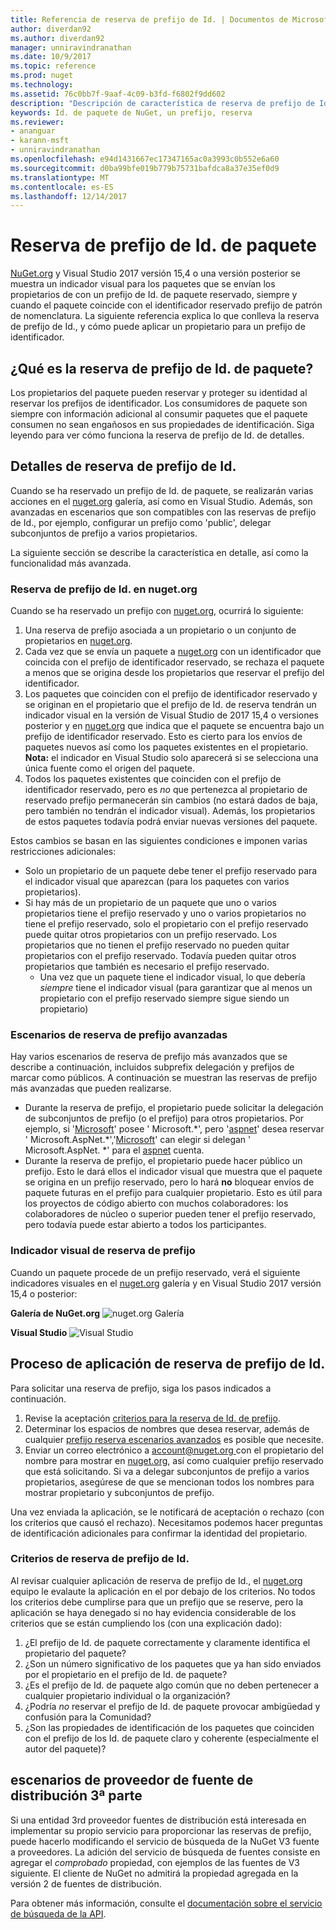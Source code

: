 ```yaml
---
title: Referencia de reserva de prefijo de Id. | Documentos de Microsoft
author: diverdan92
ms.author: diverdan92
manager: unniravindranathan
ms.date: 10/9/2017
ms.topic: reference
ms.prod: nuget
ms.technology: 
ms.assetid: 76c0bb7f-9aaf-4c09-b3fd-f6802f9dd602
description: "Descripción de característica de reserva de prefijo de Id. de paquete y Guía del autor."
keywords: Id. de paquete de NuGet, un prefijo, reserva
ms.reviewer:
- ananguar
- karann-msft
- unniravindranathan
ms.openlocfilehash: e94d1431667ec17347165ac0a3993c0b552e6a60
ms.sourcegitcommit: d0ba99bfe019b779b75731bafdca8a37e35ef0d9
ms.translationtype: MT
ms.contentlocale: es-ES
ms.lasthandoff: 12/14/2017
---
```

# <a name="package-id-prefix-reservation"></a>Reserva de prefijo de Id. de paquete
[NuGet.org](https://www.nuget.org/) y Visual Studio 2017 versión 15,4 o una versión posterior se muestra un indicador visual para los paquetes que se envían los propietarios de con un prefijo de Id. de paquete reservado, siempre y cuando el paquete coincide con el identificador reservado prefijo de patrón de nomenclatura. La siguiente referencia explica lo que conlleva la reserva de prefijo de Id., y cómo puede aplicar un propietario para un prefijo de identificador.

## <a name="what-is-package-id-prefix-reservation"></a>¿Qué es la reserva de prefijo de Id. de paquete?
Los propietarios del paquete pueden reservar y proteger su identidad al reservar los prefijos de identificador. Los consumidores de paquete son siempre con información adicional al consumir paquetes que el paquete consumen no sean engañosos en sus propiedades de identificación. Siga leyendo para ver cómo funciona la reserva de prefijo de Id. de detalles.

## <a name="id-prefix-reservation-details"></a>Detalles de reserva de prefijo de Id. 
Cuando se ha reservado un prefijo de Id. de paquete, se realizarán varias acciones en el [nuget.org](https://www.nuget.org/) galería, así como en Visual Studio. Además, son avanzadas en escenarios que son compatibles con las reservas de prefijo de Id., por ejemplo, configurar un prefijo como 'public', delegar subconjuntos de prefijo a varios propietarios.

La siguiente sección se describe la característica en detalle, así como la funcionalidad más avanzada.

### <a name="id-prefix-reservation-on-nugetorg"></a>Reserva de prefijo de Id. en nuget.org
Cuando se ha reservado un prefijo con [nuget.org](https://www.nuget.org/), ocurrirá lo siguiente:
1. Una reserva de prefijo asociada a un propietario o un conjunto de propietarios en [nuget.org](https://www.nuget.org/). 
2. Cada vez que se envía un paquete a [nuget.org](https://www.nuget.org/) con un identificador que coincida con el prefijo de identificador reservado, se rechaza el paquete a menos que se origina desde los propietarios que reservar el prefijo del identificador.
3. Los paquetes que coinciden con el prefijo de identificador reservado y se originan en el propietario que el prefijo de Id. de reserva tendrán un indicador visual en la versión de Visual Studio de 2017 15,4 o versiones posterior y en [nuget.org](https://www.nuget.org/) que indica que el paquete se encuentra bajo un prefijo de identificador reservado. Esto es cierto para los envíos de paquetes nuevos así como los paquetes existentes en el propietario. **Nota:** el indicador en Visual Studio solo aparecerá si se selecciona una única fuente como el origen del paquete. 
4. Todos los paquetes existentes que coinciden con el prefijo de identificador reservado, pero es *no* que pertenezca al propietario de reservado prefijo permanecerán sin cambios (no estará dados de baja, pero también no tendrán el indicador visual). Además, los propietarios de estos paquetes todavía podrá enviar nuevas versiones del paquete.

Estos cambios se basan en las siguientes condiciones e imponen varias restricciones adicionales:
* Solo un propietario de un paquete debe tener el prefijo reservado para el indicador visual que aparezcan (para los paquetes con varios propietarios).
* Si hay más de un propietario de un paquete que uno o varios propietarios tiene el prefijo reservado y uno o varios propietarios no tiene el prefijo reservado, solo el propietario con el prefijo reservado puede quitar otros propietarios con un prefijo reservado. Los propietarios que no tienen el prefijo reservado no pueden quitar propietarios con el prefijo reservado. Todavía pueden quitar otros propietarios que también es necesario el prefijo reservado.
  * Una vez que un paquete tiene el indicador visual, lo que debería *siempre* tiene el indicador visual (para garantizar que al menos un propietario con el prefijo reservado siempre sigue siendo un propietario)

### <a name="advanced-prefix-reservation-scenarios"></a>Escenarios de reserva de prefijo avanzadas
Hay varios escenarios de reserva de prefijo más avanzados que se describe a continuación, incluidos subprefix delegación y prefijos de marcar como públicos. A continuación se muestran las reservas de prefijo más avanzadas que pueden realizarse. 

* Durante la reserva de prefijo, el propietario puede solicitar la delegación de subconjuntos de prefijo (o el prefijo) para otros propietarios. Por ejemplo, si '[Microsoft](https://www.nuget.org/profiles/microsoft)' posee ' Microsoft.\*', pero '[aspnet](https://www.nuget.org/profiles/aspnet)' desea reservar ' Microsoft.AspNet.\*','[Microsoft](https://www.nuget.org/profiles/microsoft)' can elegir si delegan ' Microsoft.AspNet. \*' para el [aspnet](https://www.nuget.org/profiles/aspnet) cuenta.
*  Durante la reserva de prefijo, el propietario puede hacer público un prefijo. Esto le dará ellos el indicador visual que muestra que el paquete se origina en un prefijo reservado, pero lo hará **no** bloquear envíos de paquete futuras en el prefijo para cualquier propietario. Esto es útil para los proyectos de código abierto con muchos colaboradores: los colaboradores de núcleo o superior pueden tener el prefijo reservado, pero todavía puede estar abierto a todos los participantes. 

### <a name="prefix-reservation-visual-indicator"></a>Indicador visual de reserva de prefijo
Cuando un paquete procede de un prefijo reservado, verá el siguiente indicadores visuales en el [nuget.org](https://www.nuget.org/) galería y en Visual Studio 2017 versión 15,4 o posterior:

**Galería de NuGet.org**
![nuget.org Galería](media/nuget-gallery-reserved-prefix.png)

**Visual Studio**
![Visual Studio](media/visual-studio-reserved-prefix.png)

## <a name="id-prefix-reservation-application-process"></a>Proceso de aplicación de reserva de prefijo de Id.
Para solicitar una reserva de prefijo, siga los pasos indicados a continuación. 
1. Revise la aceptación [criterios para la reserva de Id. de prefijo](#id-prefix-reservation-criteria).
2. Determinar los espacios de nombres que desea reservar, además de cualquier [prefijo reserva escenarios avanzados](#advanced-prefix-reservation-scenarios) es posible que necesite.
3. Enviar un correo electrónico a [ account@nuget.org ](mailto:account@nuget.org) con el propietario del nombre para mostrar en [nuget.org](https://www.nuget.org/), así como cualquier prefijo reservado que está solicitando. Si va a delegar subconjuntos de prefijo a varios propietarios, asegúrese de que se mencionan todos los nombres para mostrar propietario y subconjuntos de prefijo.

Una vez enviada la aplicación, se le notificará de aceptación o rechazo (con los criterios que causó el rechazo). Necesitamos podemos hacer preguntas de identificación adicionales para confirmar la identidad del propietario. 

### <a name="id-prefix-reservation-criteria"></a>Criterios de reserva de prefijo de Id.
Al revisar cualquier aplicación de reserva de prefijo de Id., el [nuget.org](https://www.nuget.org/) equipo le evalaute la aplicación en el por debajo de los criterios. No todos los criterios debe cumplirse para que un prefijo que se reserve, pero la aplicación se haya denegado si no hay evidencia considerable de los criterios que se están cumpliendo los (con una explicación dado):
1. ¿El prefijo de Id. de paquete correctamente y claramente identifica el propietario del paquete?
2. ¿Son un número significativo de los paquetes que ya han sido enviados por el propietario en el prefijo de Id. de paquete?
3. ¿Es el prefijo de Id. de paquete algo común que no deben pertenecer a cualquier propietario individual o la organización?
4. ¿Podría *no* reservar el prefijo de Id. de paquete provocar ambigüedad y confusión para la Comunidad?
5. ¿Son las propiedades de identificación de los paquetes que coinciden con el prefijo de los Id. de paquete claro y coherente (especialmente el autor del paquete)?

## <a name="3rd-party-feed-provider-scenarios"></a>escenarios de proveedor de fuente de distribución 3ª parte
Si una entidad 3rd proveedor fuentes de distribución está interesada en implementar su propio servicio para proporcionar las reservas de prefijo, puede hacerlo modificando el servicio de búsqueda de la NuGet V3 fuente a proveedores. La adición del servicio de búsqueda de fuentes consiste en agregar el *comprobado* propiedad, con ejemplos de las fuentes de V3 siguiente. El cliente de NuGet no admitirá la propiedad agregada en la versión 2 de fuentes de distribución.

Para obtener más información, consulte el [documentación sobre el servicio de búsqueda de la API](../api/search-query-service-resource.md).
